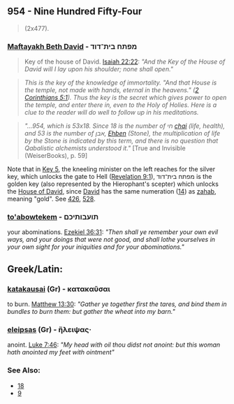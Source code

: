 ## 954 - Nine Hundred Fifty-Four
> (2x477).

### [Maftayakh Beth David](/keys/MPThCh.BITh-DVD) - מפתח בית־דוד
> Key of the house of David. [Isaiah 22:22](http://biblehub.com/isaiah/22-22.htm): *"And the Key of the House of David will I lay upon his shoulder; none shall open."*

> *This is the key of the knowledge of immortality. "And that House is the temple, not made with hands, eternal in the heavens." ([2 Corinthians 5:1](http://biblehub.com/2_corinthians/5-1.htm)). Thus the key is the secret which gives power to open the temple, and enter there in, even to the Holy of Holies. Here is a clue to the reader will do well to follow up in his meditations.*

> *"...954, which is 53x18. Since 18 is the number of חי [chai](/keys/ChI) (life, health), and 53 is the number of אבן, [Ehben](/keys/ABN) (Stone), the multiplication of life by the Stone is indicated by this term, and there is no question that Qabalistic alchemists understood it."* [True and Invisible (WeiserBooks), p. 59]

Note that in [Key 5](5), the kneeling minister on the left reaches for the silver key, which unlocks the gate to Hell ([Revelation 9:1](http://biblehub.com/revelation/9-1.htm)), מפתח בית־דוד is the golden key (also represented by the Hierophant's scepter) which unlocks the [House of David](/keys/BITh-DVD), since [David](/keys/DVD) has the same numeration ([14](14)) as [zahab](/keys/ZHB), meaning "gold". See [426](426), [528](528).

### [to'abowtekem](/keys/ThVOBVThIKM) - תועבותיכם
your abominations. [Ezekiel 36:31](http://biblehub.com/ezekiel/36-31.htm): *"Then shall ye remember your own evil ways, and your doings that were not good, and shall lothe yourselves in your own sight for your iniquities and for your abominations."*

## Greek/Latin:

### [katakausai](/greek?word=katakausai) (Gr) - κατακαῦσαι
to burn. [Matthew 13:30](http://biblehub.com/matthew/13-30.htm): *"Gather ye together first the tares, and bind them in bundles to burn them: but gather the wheat into my barn."*

### [eleipsas](/greek?word=eleiphsas) (Gr) - ἤλειψας·
anoint. [Luke 7:46](http://biblehub.com/luke/7-46.htm): *"My head with oil thou didst not anoint: but this woman hath anointed my feet with ointment"*

### See Also:

- [18](18)
- [9](9)